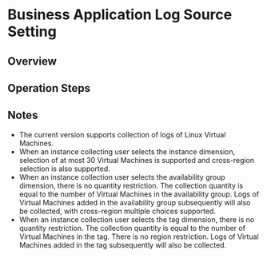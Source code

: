 # Business Application Log Source Setting


## Overview

## Operation Steps

## Notes
- The current version supports collection of logs of Linux Virtual Machines.
- When an instance collecting user selects the instance dimension, selection of at most 30 Virtual Machines is supported and cross-region selection is also supported.
- When an instance collection user selects the availability group dimension, there is no quantity restriction. The collection quantity is equal to the number of Virtual Machines in the availability group. Logs of Virtual Machines added in the availability group subsequently will also be collected, with cross-region multiple choices supported.
- When an instance collection user selects the tag dimension, there is no quantity restriction. The collection quantity is equal to the number of Virtual Machines in the tag. There is no region restriction. Logs of Virtual Machines added in the tag subsequently will also be collected.

